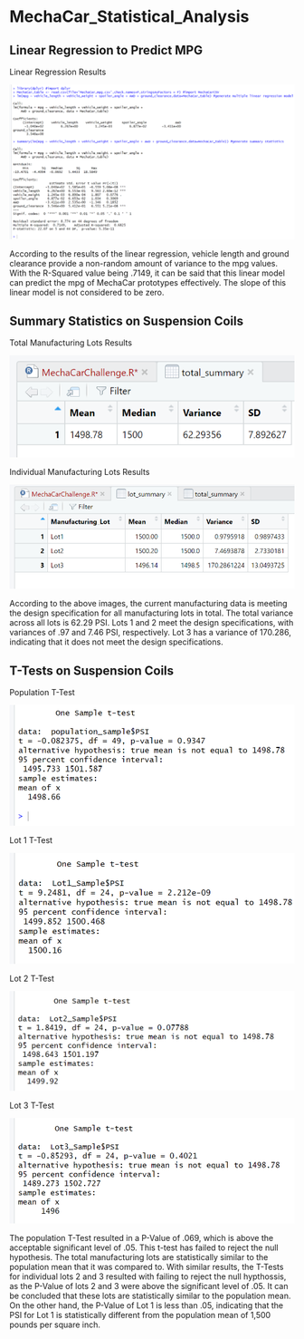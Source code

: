 # MechaCar_Statistical_Analysis

## Linear Regression to Predict MPG

Linear Regression Results

![Linear Regression Results](/images/MechaCar_Part1.png/)

According to the results of the linear regression, vehicle length and ground clearance provide a non-random amount of variance to the mpg values. With the R-Squared value being .7149, it can be said that this linear model can predict the mpg of MechaCar prototypes effectively. The slope of this linear model is not considered to be zero. 

## Summary Statistics on Suspension Coils

Total Manufacturing Lots Results

![Total Manufacturing Lots Results](/images/MechaCar_Part2_total_summary.png/)

Individual Manufacturing Lots Results

![Individual Manufacturing Lots Results](/images/MechaCar_Part2_lot_summary.png/)

According to the above images, the current manufacturing data is meeting the design specification for all manufacturing lots in total. The total variance across all lots is 62.29 PSI. Lots 1 and 2 meet the design specifications, with variances of .97 and 7.46 PSI, respectively. Lot 3 has a variance of 170.286, indicating that it does not meet the design specifications. 

## T-Tests on Suspension Coils

Population T-Test

![Population T-Test](/images/MechaCar_Part3_population.png/)

Lot 1 T-Test

![Lot 1 T-Test](/images/MechaCar_Part3_lot1.png/)

Lot 2 T-Test

![Lot 2 T-Test](/images/MechaCar_Part3_lot2.png/)

Lot 3 T-Test

![Lot 3 T-Test](/images/MechaCar_Part3_lot3.png/)

The population T-Test resulted in a P-Value of .069, which is above the acceptable significant level of .05. This t-test has failed to reject the null hypothesis. The total manufacturing lots are statistically similar to the population mean that it was compared to. With similar results, the T-Tests for  individual lots 2 and 3 resulted with failing to reject the null hypthossis, as the P-Value of lots 2 and 3 were above the significant level of .05. It can be concluded that these lots are statistically similar to the population mean. On the other hand, the P-Value of Lot 1 is less than .05, indicating that the PSI for Lot 1 is statistically different from the population mean of 1,500 pounds per square inch.

